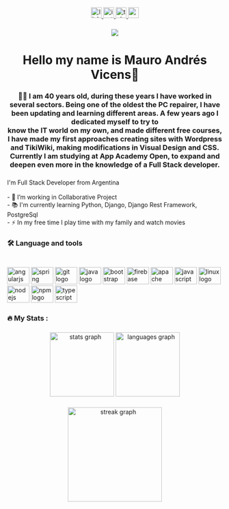 ###

<div align="center">
  <a href="https://www.linkedin.com/in/mauro-andres-vicens" target="_blank">
    <img src="https://img.shields.io/static/v1?message=LinkedIn&logo=linkedin&label=&color=0077B5&logoColor=white&labelColor=&style=for-the-badge" height="25" alt="linkedin logo"  />
  </a>
  <a href="https://instagram.com/mauro.vicens" target="_blank">
    <img src="https://img.shields.io/static/v1?message=Instagram&logo=instagram&label=&color=E4405F&logoColor=white&labelColor=&style=for-the-badge" height="25" alt="instagram logo"  />
  </a>
  <a href="https://t.me/Black_Eagle_DHS" target="_blank">
    <img src="https://img.shields.io/static/v1?message=Telegram&logo=telegram&label=&color=2CA5E0&logoColor=white&labelColor=&style=for-the-badge" height="25" alt="telegram logo"  />
  </a>
  <a href="mailto:mauro.vicens@gmail.com" target="_blank">
    <img src="https://img.shields.io/static/v1?message=Gmail&logo=gmail&label=&color=D14836&logoColor=white&labelColor=&style=for-the-badge" height="25" alt="gmail logo"  />
  </a>
</div>

###

<div align="center">
  <img src="https://visitor-badge.laobi.icu/badge?page_id=blackeagledhs.blackeagledhs&"  />
</div>

###

<h1 align="center">Hello my name is Mauro Andrés Vicens👋</h1>

###

<h3 align="center">👩‍💻   I am 40 years old, during these years I have worked in several sectors. Being one of the oldest the PC repairer, I have been updating and learning different areas. A few years ago I dedicated myself to try to<br>        know the IT world on my own, and made different free courses, I have made my first approaches creating sites with Wordpress and TikiWiki, making modifications in Visual Design and CSS. Currently I am studying at App Academy Open, to expand and deepen even more in the knowledge of a Full Stack developer.</h3>

###

<p align="left">I'm Full Stack Developer from Argentina<br><br>- 🔭 I’m working in Collaborative Project<br>- 📚 I'm currently learning Python, Django, Django Rest Framework, PostgreSql <br>- ⚡ In my free time I play time with my family and watch movies</p>

###

<h3 align="left">🛠 Language and tools</h3>

###

<br clear="both">

<div align="left">
  <img src="https://cdn.jsdelivr.net/gh/devicons/devicon/icons/angularjs/angularjs-original.svg" height="40" width="52" alt="angularjs logo"  />
  <img src="https://cdn.jsdelivr.net/gh/devicons/devicon/icons/spring/spring-original.svg" height="40" width="52" alt="spring logo"  />
  <img src="https://cdn.jsdelivr.net/gh/devicons/devicon/icons/git/git-original.svg" height="40" width="52" alt="git logo"  />
  <img src="https://cdn.jsdelivr.net/gh/devicons/devicon/icons/java/java-original.svg" height="40" width="52" alt="java logo"  />
  <img src="https://cdn.jsdelivr.net/gh/devicons/devicon/icons/bootstrap/bootstrap-original.svg" height="40" width="52" alt="bootstrap logo"  />
  <img src="https://cdn.jsdelivr.net/gh/devicons/devicon/icons/firebase/firebase-plain-wordmark.svg" height="40" width="52" alt="firebase logo"  />
  <img src="https://cdn.jsdelivr.net/gh/devicons/devicon/icons/apache/apache-original.svg" height="40" width="52" alt="apache logo"  />
  <img src="https://cdn.jsdelivr.net/gh/devicons/devicon/icons/javascript/javascript-original.svg" height="40" width="52" alt="javascript logo"  />
  <img src="https://cdn.jsdelivr.net/gh/devicons/devicon/icons/linux/linux-original.svg" height="40" width="52" alt="linux logo"  />
  <img src="https://cdn.jsdelivr.net/gh/devicons/devicon/icons/nodejs/nodejs-original.svg" height="40" width="52" alt="nodejs logo"  />
  <img src="https://cdn.jsdelivr.net/gh/devicons/devicon/icons/npm/npm-original-wordmark.svg" height="40" width="52" alt="npm logo"  />
  <img src="https://cdn.jsdelivr.net/gh/devicons/devicon/icons/typescript/typescript-original.svg" height="40" width="52" alt="typescript logo"  />
</div>

###

<h3 align="left">🔥   My Stats :</h3>

###

<div align="center">
  <img src="(https://github-readme-stats.vercel.app/api/?username=blackeagledhs&count_private=true&theme=tokyonight&showicons=true)" height="150" alt="stats graph"  />
  <img src="https://github-readme-stats.vercel.app/api/top-langs?username=blackeagledhs&locale=en&hide_title=false&layout=compact&card_width=320&langs_count=5&theme=dracula&hide_border=false&order=2" height="150" alt="languages graph"  />
</div>

###

<div align="center">
  <img src="https://streak-stats.demolab.com?user=blackeagledhs&locale=en&mode=daily&theme=dark&hide_border=false&border_radius=5&order=3" height="220" alt="streak graph"  />
</div>

###
